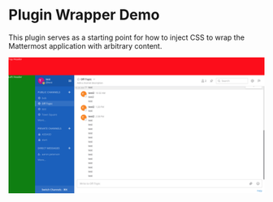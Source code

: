 # Plugin Wrapper Demo

This plugin serves as a starting point for how to inject CSS to wrap the Mattermost application with arbitrary content.

![screenshot](./demo_screenshot.png)
